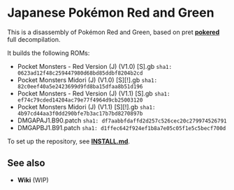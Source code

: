 # Japanese Pokémon Red and Green

This is a disassembly of Pokémon Red and Green, based on pret [**pokered**](https://github.com/pret/pokered) full decompilation.

It builds the following ROMs:

- Pocket Monsters - Red Version (J) (V1.0) [S].gb `sha1: 0623ad12f48c259447980d68bd85ddbf8204b2cd`
- Pocket Monsters Midori (J) (V1.0) [S][!].gb `sha1: 82c0eef40a5e2423699d9fd8ba15dfaa8b51d196`
- Pocket Monsters - Red Version (J) (V1.1) [S].gb `sha1: ef74c79cded14204ac79e77f4964d9cb25003120`
- Pocket Monsters Midori (J) (V1.1) [S][!].gb `sha1: 4b97cd44aa3f0dd290bfe7b3ac17b7bd8270897b`
- DMGAPAJ1.B90.patch `sha1: df7aabbfdaffd2d257c526cec20c279974526791`
- DMGAPBJ1.B91.patch `sha1: d1ffec642f924ef1b8a7e05c05f1e5c5becf700d`

To set up the repository, see [**INSTALL.md**](INSTALL.md).


## See also

- **Wiki** (WIP)
